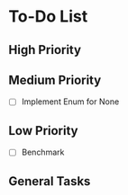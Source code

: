 # To-Do List

## High Priority


## Medium Priority

- [ ] Implement Enum for None

## Low Priority

- [ ] Benchmark

## General Tasks
